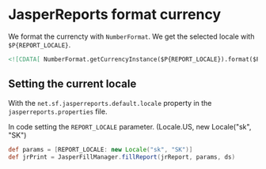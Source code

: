 # JasperReports format currency 


We format the currencty with `NumberFormat`.  We get the selected locale with `$P{REPORT_LOCALE}`.  

```xml
<![CDATA[ NumberFormat.getCurrencyInstance($P{REPORT_LOCALE}).format($F{price}) ]]>
```
## Setting the current locale 

With the `net.sf.jasperreports.default.locale` property in the `jasperreports.properties` file.  

In code setting the `REPORT_LOCALE` parameter.  (Locale.US, new Locale("sk", "SK")  

```groovy
def params = [REPORT_LOCALE: new Locale("sk", "SK")]
def jrPrint = JasperFillManager.fillReport(jrReport, params, ds)
```
